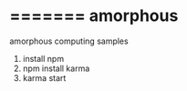 =======
amorphous
=========

amorphous computing samples

1. install npm
2. npm install karma
3. karma start
